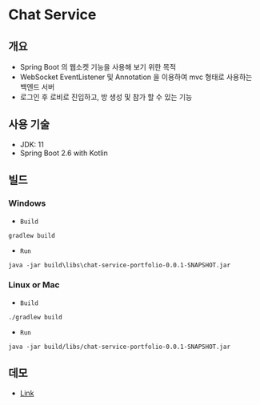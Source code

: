 # Chat Service

## 개요
- Spring Boot 의 웹소켓 기능을 사용해 보기 위한 목적
- WebSocket EventListener 및 Annotation 을 이용하여 mvc 형태로 사용하는 백엔드 서버
- 로그인 후 로비로 진입하고, 방 생성 및 참가 할 수 있는 기능

## 사용 기술
- JDK: 11
- Spring Boot 2.6 with Kotlin

## 빌드

### Windows
- `Build`
```
gradlew build
```

- `Run`
```
java -jar build\libs\chat-service-portfolio-0.0.1-SNAPSHOT.jar
```

### Linux or Mac
- `Build`
```
./gradlew build
```

- `Run`
```
java -jar build/libs/chat-service-portfolio-0.0.1-SNAPSHOT.jar
```


## 데모
- [Link](http://132.226.21.139)